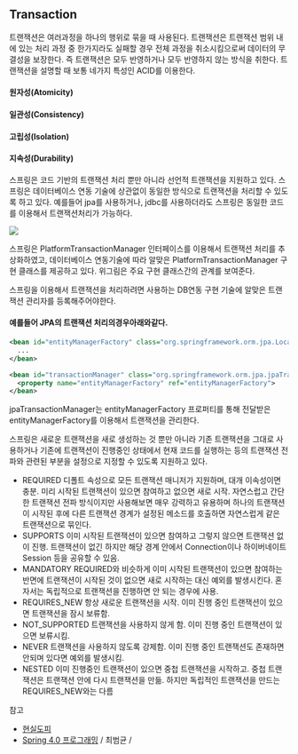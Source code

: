 ## Transaction
트랜잭션은 여러과정을 하나의 행위로 묶을 때 사용된다. 트랜잭션은 트랜잭션 범위 내에 있는 처리 과정 중 한가지라도 실패할 경우 전체 과정을 취소시킴으로써 데이터의 무결성을 보장한다. 즉 트랜잭션은 모두 반영하거나 모두 반영하지 않는 방식을 취한다.
트랜잭션을 설명할 때 보통 네가지 특성인 ACID를 이용한다.
#### 원자성(Atomicity)

#### 일관성(Consistency)

#### 고립성(Isolation)

#### 지속성(Durability)

스프링은 코드 기반의 트랜잭션 처리 뿐만 아니라 선언적 트랜잭션을 지원하고 있다. 스프링은 데이터베이스 연동 기술에 상관없이 동일한 방식으로 트랜잭션을 처리할 수 있도록 하고 있다. 예를들어 jpa를 사용하거나, jdbc를 사용하더라도 스프링은 동일한 코드를 이용해서 트랜잭션처리가 가능하다.

![](http://i.imgur.com/rkflDWP.jpg)

스프링은 PlatformTransactionManager 인터페이스를 이용해서 트랜잭션 처리를 추상화하였고, 데이터베이스 연동기술에 따라 알맞은 PlatformTransactionManager 구현 클래스를 제공하고 있다. 위그림은 주요 구현 클래스간의 관계를 보여준다.

스프링을 이용해서 트랜잭션을 처리하려면 사용하는 DB연동 구현 기술에 알맞은 트랜잭션 관리자를 등록해주어야한다.

#### 예를들어 JPA의 트랜잭션 처리의경우아래와같다.
```xml
<bean id="entityManagerFactory" class="org.springframework.orm.jpa.LocalContainerEntityManagerFactoryBean">
  ...
</bean>

<bean id="transactionManager" class="org.springframework.orm.jpa.jpaTransactionManager">
  <property name="entityManagerFactory" ref="entityManagerFactory">
</bean>    
```

jpaTransactionManager는 entityManagerFactory 프로퍼티를 통해 전달받은 entityManagerFactory를 이용해서 트랜잭션을 관리한다.

스프링은 새로운 트랜잭션을 새로 생성하는 것 뿐만 아니라 기존 트랜잭션을 그대로 사용하거나 기존에 트랜잭션이 진행중인 상태에서 현재 코드를 실행하는 등의 트랜잭션 전파와 관련된 부분을 설정으로 지정할 수 있도록 지원하고 있다.

* REQUIRED
디폴트 속성으로 모든 트랜잭션 매니저가 지원하며, 대개 이속성이면 충분. 미리 시작된 트랜잭션이 있으면 참여하고 없으면 새로 시작. 자연스럽고 간단한 트랜잭션 전파 방식이지만 사용해보면 매우 강력하고 유용하며 하나의 트랜잭션이 시작된 후에 다른 트랜잭션 경계가 설정된 메소드를 호출하면 자연스럽게 같은 트랜잭션으로 묶인다.
* SUPPORTS
이미 시작된 트랜잭션이 있으면 참여하고 그렇지 않으면 트랜잭션 없이 진행. 트랜잭션이 없긴 하지만 해당 경계 안에서 Connection이나 하이버네이트 Session 등을 공유할 수 있음.
* MANDATORY 
REQUIRED와 비슷하게 이미 시작된 트랜잭션이 있으면 참여하는 반면에 트랜잭션이 시작된 것이 없으면 새로 시작하는 대신 예외를 발생시킨다. 혼자서는 독립적으로 트랜잭션을 진행하면 안 되는 경우에 사용.
* REQUIRES_NEW
항상 새로운 트랜잭션을 시작. 이미 진행 중인 트랜잭션이 있으면 트랜잭션을 잠시 보류함.
* NOT_SUPPORTED
트랜잭션을 사용하지 않게 함. 이미 진행 중인 트랜잭션이 있으면 보류시킴.
* NEVER
트랜잭션을 사용하지 않도록 강제함. 이미 진행 중인 트랜잭션도 존재하면 안되며 있다면 예외를 발생시킴.
* NESTED
이미 진행중인 트랜잭션이 있으면 중첩 트랜잭션을 시작하고. 중첩 트랜잭션은 트랜잭션 안에 다시 트랜잭션을 만듦. 하지만 독립적인 트랜잭션을 만드는 REQUIRES_NEW와는 다름



참고
 * [현실도피](http://ssmlim.tistory.com/45)
  * [Spring 4.0 프로그래밍](http://storefarm.naver.com/dcvirus/products/458328014?NaPm=ct%3Dj06r6ydk%7Cci%3D1744f23aa4586709889a372fc15683afa2b4928e%7Ctr%3Dsls%7Csn%3D182521%7Chk%3Dab9fe496302792c50421edea06a3e322286ad2b9) / 최범균 /
